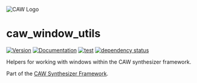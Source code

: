 ![CAW Logo](../assets/logo.png)

# caw_window_utils

[![Version](https://img.shields.io/crates/v/caw_window_utils.svg)](https://crates.io/crates/caw_window_utils)
[![Documentation](https://docs.rs/caw_window_utils/badge.svg)](https://docs.rs/caw_window_utils)
[![test](https://github.com/gridbugs/caw/actions/workflows/test.yml/badge.svg)](https://github.com/gridbugs/caw/actions/workflows/test.yml)
[![dependency status](https://deps.rs/repo/github/gridbugs/caw/status.svg)](https://deps.rs/repo/github/gridbugs/caw)

Helpers for working with windows within the CAW synthesizer framework.

Part of the [CAW Synthesizer Framework](..).
